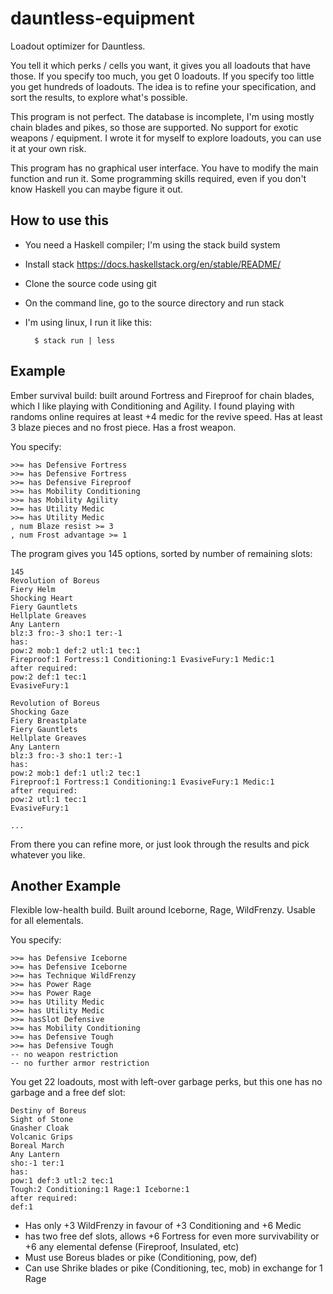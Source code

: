 # dauntless-equipment

Loadout optimizer for Dauntless.

You tell it which perks / cells you want, it gives you all loadouts that have those.
If you specify too much, you get 0 loadouts.
If you specify too little you get hundreds of loadouts.
The idea is to refine your specification, and sort the results, to explore what's possible.

This program is not perfect.
The database is incomplete, I'm using mostly chain blades and pikes, so those are supported.
No support for exotic weapons / equipment.
I wrote it for myself to explore loadouts, you can use it at your own risk.

This program has no graphical user interface.
You have to modify the main function and run it.
Some programming skills required, even if you don't know Haskell you can maybe
figure it out.


## How to use this

- You need a Haskell compiler; I'm using the stack build system
- Install stack https://docs.haskellstack.org/en/stable/README/
- Clone the source code using git
- On the command line, go to the source directory and run stack
- I'm using linux, I run it like this:

        $ stack run | less

## Example

Ember survival build: built around Fortress and Fireproof for chain blades,
which I like playing with Conditioning and Agility. I found playing with
randoms online requires at least +4 medic for the revive speed.
Has at least 3 blaze pieces and no frost piece.
Has a frost weapon.

You specify:

    >>= has Defensive Fortress
    >>= has Defensive Fortress
    >>= has Defensive Fireproof
    >>= has Mobility Conditioning
    >>= has Mobility Agility
    >>= has Utility Medic
    >>= has Utility Medic
    , num Blaze resist >= 3
    , num Frost advantage >= 1

The program gives you 145 options, sorted by number of remaining slots:

    145
    Revolution of Boreus
    Fiery Helm
    Shocking Heart
    Fiery Gauntlets
    Hellplate Greaves
    Any Lantern
    blz:3 fro:-3 sho:1 ter:-1
    has:
    pow:2 mob:1 def:2 utl:1 tec:1
    Fireproof:1 Fortress:1 Conditioning:1 EvasiveFury:1 Medic:1
    after required:
    pow:2 def:1 tec:1
    EvasiveFury:1

    Revolution of Boreus
    Shocking Gaze
    Fiery Breastplate
    Fiery Gauntlets
    Hellplate Greaves
    Any Lantern
    blz:3 fro:-3 sho:1 ter:-1
    has:
    pow:2 mob:1 def:1 utl:2 tec:1
    Fireproof:1 Fortress:1 Conditioning:1 EvasiveFury:1 Medic:1
    after required:
    pow:2 utl:1 tec:1
    EvasiveFury:1

    ...

From there you can refine more, or just look through the results and pick
whatever you like.


## Another Example

Flexible low-health build. Built around Iceborne, Rage, WildFrenzy.
Usable for all elementals.

You specify:

    >>= has Defensive Iceborne
    >>= has Defensive Iceborne
    >>= has Technique WildFrenzy
    >>= has Power Rage
    >>= has Power Rage
    >>= has Utility Medic
    >>= has Utility Medic
    >>= hasSlot Defensive
    >>= has Mobility Conditioning
    >>= has Defensive Tough
    >>= has Defensive Tough
    -- no weapon restriction
    -- no further armor restriction

You get 22 loadouts, most with left-over garbage perks, but this one has no
garbage and a free def slot:

    Destiny of Boreus
    Sight of Stone
    Gnasher Cloak
    Volcanic Grips
    Boreal March
    Any Lantern
    sho:-1 ter:1
    has:
    pow:1 def:3 utl:2 tec:1
    Tough:2 Conditioning:1 Rage:1 Iceborne:1
    after required:
    def:1

- Has only +3 WildFrenzy in favour of +3 Conditioning and +6 Medic
- has two free def slots, allows +6 Fortress for even more survivability or +6
  any elemental defense (Fireproof, Insulated, etc)
- Must use Boreus blades or pike (Conditioning, pow, def)
- Can use Shrike blades or pike (Conditioning, tec, mob) in exchange for 1 Rage
